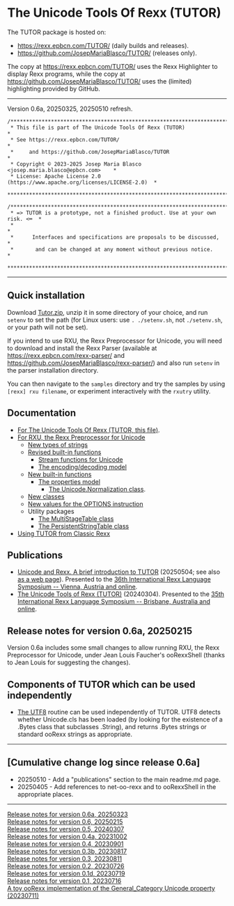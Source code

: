 # The Unicode Tools Of Rexx (TUTOR)

The TUTOR package is hosted on:

- <https://rexx.epbcn.com/TUTOR/> (daily builds and releases).
- <https://github.com/JosepMariaBlasco/TUTOR/> (releases only).

The copy at <https://rexx.epbcn.com/TUTOR/> uses
the Rexx Highlighter to display Rexx programs, while
the copy at <https://github.com/JosepMariaBlasco/TUTOR/>
uses the (limited) highlighting provided by GitHub.

---

Version 0.6a, 20250325, 20250510 refresh.

```
/******************************************************************************
 * This file is part of The Unicode Tools Of Rexx (TUTOR)                     *
 * See https://rexx.epbcn.com/TUTOR/                                          *
 *     and https://github.com/JosepMariaBlasco/TUTOR                          *
 * Copyright © 2023-2025 Josep Maria Blasco <josep.maria.blasco@epbcn.com>    *
 * License: Apache License 2.0 (https://www.apache.org/licenses/LICENSE-2.0)  *
 ******************************************************************************/
```

```
/******************************************************************************
 * => TUTOR is a prototype, not a finished product. Use at your own risk. <═  *
 *                                                                            *
 *      Interfaces and specifications are proposals to be discussed,          *
 *       and can be changed at any moment without previous notice.            *
 ******************************************************************************/
```

---

## Quick installation

Download [Tutor.zip](/TUTOR/TUTOR.zip), unzip it in some directory of your choice,
and run `setenv` to set the path
(for Linux users: use `. ./setenv.sh`, not `./setenv.sh`, or your path will not be set).

If you intend to use RXU, the Rexx Preprocessor for Unicode, you will need to
download and install the Rexx Parser
(available at <https://rexx.epbcn.com/rexx-parser/> and <https://github.com/JosepMariaBlasco/rexx-parser/>)
and also run `setenv` in the parser installation directory.

You can then navigate to the `samples` directory and try the samples by using `[rexx] rxu filename`, or experiment interactively with the `rxutry` utility.

## Documentation

* [For The Unicode Tools Of Rexx (TUTOR, this file)](.).
* [For RXU, the Rexx Preprocessor for Unicode](./rxu/)
  * [New types of strings](./string-types/)
  * [Revised built-in functions](./built-in/)
    * [Stream functions for Unicode](./stream/)
    * [The encoding/decoding model](./encodings/)
  * [New built-in functions](./new-functions/)
    * [The properties model](./properties/)
      * [The Unicode.Normalization class](./properties/normalization/).
  * [New classes](./new-classes/)
  * [New values for the OPTIONS instruction](./options/)
  * Utility packages
    * [The MultiStageTable class](./multi-stage-table/)
    * [The PersistentStringTable class](./persistent-string-table/)
* [Using TUTOR from Classic Rexx](./using-tutor-from-classic-rexx/)

## Publications

* [Unicode and Rexx. A brief introduction to TUTOR](https://www.epbcn.com/pdf/josep-maria-blasco/2025-05-04-Unicode-and-Rexx.pdf) (20250504;
  see also [as a web page](/publications/2025-05-04-Unicode-and-Rexx/)). Presented to the
  [36th International Rexx Language Symposium -- Vienna, Austria and online](https://www.rexxla.org/events/schedule.rsp?year=2025).
* [The Unicode Tools of Rexx (TUTOR)](https://www.epbcn.com/pdf/josep-maria-blasco/2024-03-04-The-Unicode-Tools-Of-Rexx.pdf) (20240304).
  Presented to the
  [35th International Rexx Language Symposium -- Brisbane, Australia and online](https://www.rexxla.org/events/schedule.rsp?year=2024).

## Release notes for version 0.6a, 20250215

Version 0.6a includes some small changes to allow running RXU,
the Rexx Preprocessor for Unicode, under Jean Louis Faucher's ooRexxShell
(thanks to Jean Louis for suggesting the changes).

## Components of TUTOR which can be used independently

* [The UTF8](/TUTOR/bin/utf8.cls) routine can be used independently of TUTOR. UTF8 detects whether Unicode.cls has been loaded (by looking for the existence of a .Bytes class that subclasses .String), and returns .Bytes strings or standard ooRexx strings as appropriate.

---

## \[Cumulative change log since release 0.6a\]

+ 20250510 - Add a "publications" section to the main readme.md page.
+ 20250405 - Add references to net-oo-rexx and to ooRexxShell in the
appropriate places.

---

[Release notes for version 0.6a, 20250323](0.6a-release-notes.md)<br>
[Release notes for version 0.6, 20250215](0.6-release-notes.md)<br>
[Release notes for version 0.5, 20240307](0.5-release-notes.md)<br>
[Release notes for version 0.4a, 20231002](0.4a-release-notes.md)<br>
[Release notes for version 0.4, 20230901](0.4-release-notes.md)<br>
[Release notes for version 0.3b, 20230817](0.3b-release-notes.md)<br>
[Release notes for version 0.3, 20230811](0.3-release-notes.md)<br>
[Release notes for version 0.2, 20230726](0.2-release-notes.md)<br>
[Release notes for version 0.1d, 20230719](0.1d-release-notes.md)<br>
[Release notes for version 0.1, 20230716](0.1-release-notes.md)<br>
[A toy ooRexx implementation of the General_Category Unicode property (20230711)](pre-0.1-release-notes.md)
